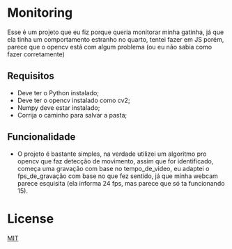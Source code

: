 # Monitoring

Esse é um projeto que eu fiz porque queria monitorar minha gatinha, já que ela tinha um comportamento estranho no quarto, tentei fazer em JS porém, parece que o opencv está com algum problema (ou eu não sabia como fazer corretamente)

## Requisitos

* Deve ter o Python instalado;
* Deve ter o opencv instalado como cv2;
* Numpy deve estar instalado;
* Corrija o caminho para salvar a pasta;

## Funcionalidade

* O projeto é bastante simples, na verdade utilizei um algoritmo pro opencv que faz detecção de movimento, assim que for identificado, começa uma gravação com base no tempo_de_video, eu adaptei o fps_de_gravação com base no que fez sentido, já que minha webcam parece esquisita (ela informa 24 fps, mas parece que só ta funcionando 15).

# License

[MIT](LICENSE)